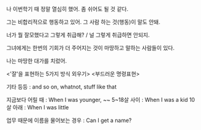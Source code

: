 <deserve>

나 이번학기 때 정말 열심히 했어. 좀 쉬어도 될 것 같다.

그는 비합리적으로 행동하고 있어. 그 사람 하는 것(행동)이 말도 안돼.

너가 뭘 잘모했다고 그렇게 취급해? / 널 그렇게 취급하면 안되지.

그녀에게는 한번의 기회가 더 주어지는 것이 마땅하고 말하는 사람들이 있다.

나는 마땅한 대가를 치렀어.

<'잘'을 표현하는 5가지 방식 외우기>
<부드러운 명령표현>

기타 등등 : and so on, whatnot, stuff like that

지금보다 어릴 때 : When I was younger, ~~
5~18살 사이 : When I was a kid
10살 아래 : When I was little

업무 때문에 이름을 물어보는 경우 : Can I get a name?

